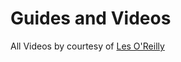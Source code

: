 # Guides and Videos

All Videos by courtesy of [Les O'Reilly](https://www.youtube.com/channel/UCL5U40EKkvjXF5PA24_IyKA)

